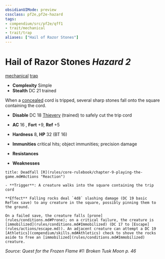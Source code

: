 ```yaml
---
obsidianUIMode: preview
cssclass: pf2e,pf2e-hazard
tags:
- compendium/src/pf2e/qff1
- trait/mechanical
- trait/trap
aliases: ["Hail of Razor Stones"]
---
```

# Hail of Razor Stones *Hazard 2*  
[mechanical](rules/traits/mechanical.md)  [trap](rules/traits/trap.md)  

- **Complexity** Simple
- **Stealth** DC 21 trained  

When a [concealed](rules/conditions.md#Concealed) cord is tripped, several sharp stones fall onto the square containing the cord.

- **Disable** DC 18 [Thievery](compendium/skills.md#Thievery) (trained) to safely cut the trip cord  

- **AC** 16 , **Fort** +9, **Ref** +5
- **Hardness** 8, **HP** 32 (BT 16)
- **Immunities** critical hits; object immunities; precision damage
- **Resistances** 
- **Weaknesses** 
     
```ad-embed-ability
title: Deadfall [R](rules/core-rulebook/chapter-9-playing-the-game.md#Actions "Reaction")

- **Trigger**: A creature walks into the square containing the trip cord

**Effect** Falling rocks deal `4d8` slashing damage (DC 19 basic Reflex save) to any creature in the square, possibly pinning them to the ground.

On a failed save, the creature falls [prone](rules/conditions.md#Prone); on a critical failure, the creature is [immobilized](rules/conditions.md#Immobilized) (DC 17 to [Escape](rules/actions/escape.md)). An adjacent creature can attempt a DC 19 [Athletics](compendium/skills.md#Athletics) check to shove the rocks aside to free an [immobilized](rules/conditions.md#Immobilized) creature.
```

*Source: Quest for the Frozen Flame #1: Broken Tusk Moon p. 46*